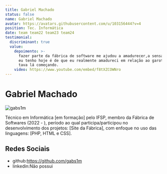 ```yaml
---
title: Gabriel Machado
status: false
name: Gabriel Machado
avatar: https://avatars.githubusercontent.com/u/103156444?v=4
position: Tec. Informática
date: team team22 team23 team24
testimonial:
  discriminant: true
  value:
    depoimento: >-
      fazer parte da fábrica de software me ajudou a amadurecer,a sensação que
      eu tenho hoje é de que eu realmente amadureci em relação ao garoto que
      tava lá começando.
    video: https://www.youtube.com/embed/f8tXZCOWNro
---
```

# Gabriel Machado

![gabs1m](https://avatars.githubusercontent.com/u/103156444?v=4)

Técnico em Informática [em formação] pelo IFSP, membro da Fábrica de Softwares (2022 - ), período ao qual participa/participou no desenvolvimento dos projetos: [Site da Fábrica], com enfoque no uso das linguagens: [PHP, HTML e CSS].

## Redes Sociais

- github:https://github.com/gabs1m
- linkedin:Não possui
